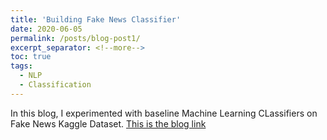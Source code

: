 ```yaml
---
title: 'Building Fake News Classifier'
date: 2020-06-05
permalink: /posts/blog-post1/
excerpt_separator: <!--more-->
toc: true
tags:
  - NLP
  - Classification
---
```

In this blog, I experimented with baseline Machine Learning CLassifiers on Fake News Kaggle Dataset. 
[This is the blog link](https://medium.com/swlh/build-your-own-fake-news-classifier-7918f05c2ec7)
